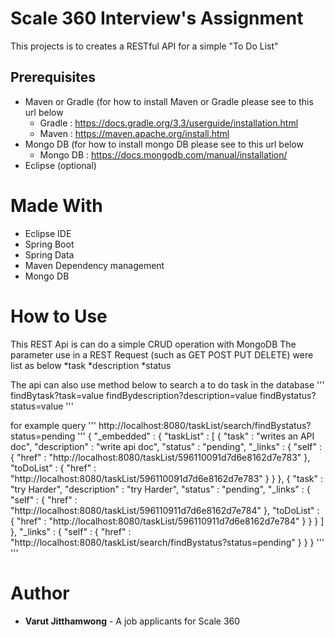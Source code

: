 # Scale 360 Interview's Assignment
This projects is to creates a  RESTful API for a simple "To Do List"

## Prerequisites
* Maven or Gradle (for how to install Maven or Gradle please see to this url below
	* Gradle : https://docs.gradle.org/3.3/userguide/installation.html
	* Maven : https://maven.apache.org/install.html
* Mongo DB (for how to install mongo DB please see to this url below 
	* Mongo DB : https://docs.mongodb.com/manual/installation/
* Eclipse (optional)

# Made With
* Eclipse IDE
* Spring Boot
* Spring Data
* Maven Dependency management
* Mongo DB

# How to Use
This REST Api is can do a simple CRUD operation with MongoDB
The parameter use in a REST Request (such as GET POST PUT DELETE) were list as below
*task
*description
*status

The api can also use method below to search a to do task in the database
'''
findBytask?task=value
findBydescription?description=value
findBystatus?status=value
'''

for example query
'''
http://localhost:8080/taskList/search/findBystatus?status=pending
	'''
			{
	  "_embedded" : {
	    "taskList" : [ {
	      "task" : "writes an API doc",
	      "description" : "write api doc",
	      "status" : "pending",
	      "_links" : {
	        "self" : {
	          "href" : "http://localhost:8080/taskList/596110091d7d6e8162d7e783"
	        },
	        "toDoList" : {
	          "href" : "http://localhost:8080/taskList/596110091d7d6e8162d7e783"
	        }
	      }
	    }, {
	      "task" : "try Harder",
	      "description" : "try Harder",
	      "status" : "pending",
	      "_links" : {
	        "self" : {
	          "href" : "http://localhost:8080/taskList/596110911d7d6e8162d7e784"
	        },
	        "toDoList" : {
	          "href" : "http://localhost:8080/taskList/596110911d7d6e8162d7e784"
	        }
	      }
	    } ]
	  },
	  "_links" : {
	    "self" : {
	      "href" : "http://localhost:8080/taskList/search/findBystatus?status=pending"
	    }
	  }
	}
	'''
'''

# Author
* **Varut Jitthamwong** - A job applicants for Scale 360 